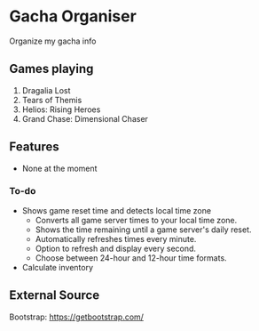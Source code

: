 # Gacha Organiser
Organize my gacha info

## Games playing
1. Dragalia Lost
2. Tears of Themis
3. Helios: Rising Heroes
4. Grand Chase: Dimensional Chaser

## Features
- None at the moment

### To-do
- Shows game reset time and detects local time zone
  - Converts all game server times to your local time zone.
  - Shows the time remaining until a game server's daily reset.
  - Automatically refreshes times every minute.
  - Option to refresh and display every second.
  - Choose between 24-hour and 12-hour time formats.
- Calculate inventory

## External Source
Bootstrap: https://getbootstrap.com/
